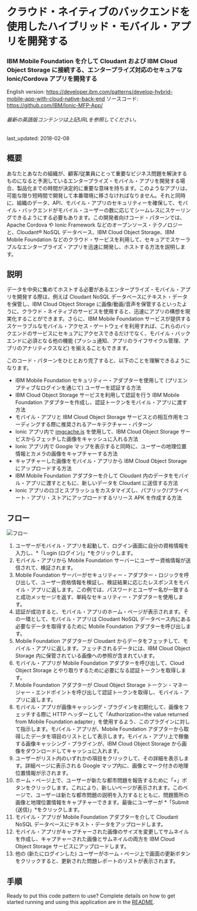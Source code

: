 # クラウド・ネイティブのバックエンドを使用したハイブリッド・モバイル・アプリを開発する

### IBM Mobile Foundation を介して Cloudant および IBM Cloud Object Storage に接続する、エンタープライズ対応のセキュアな Ionic/Cordova アプリを開発する

English version: https://developer.ibm.com/patterns/develop-hybrid-mobile-app-with-cloud-native-back-end
  ソースコード: https://github.com/IBM/Ionic-MFP-App/

###### 最新の英語版コンテンツは上記URLを参照してください。
last_updated: 2018-02-08

 
<!--
_**Note: This pattern is part of a composite pattern.** These are code patterns that can be stand-alone applications or might be a continuation of another code pattern. This composite pattern consists of:_

* [Develop a hybrid mobile app with a cloud-native back end](https://developer.ibm.com/patterns/develop-hybrid-mobile-app-with-cloud-native-back-end/) (this pattern)
* [Implementing mobile user authentication](https://developer.ibm.com/patterns/implementing-mobile-user-authentication)
* [Secure mobile offline synchronization](https://developer.ibm.com/patterns/secure-offline-synchronization-ibm-mobile-foundation)
* [Add push notifications to your hybrid mobile apps](https://developer.ibm.com/patterns/tag-based-push-notifications-for-hybrid-mobile-applications)
-->

## 概要

あなたとあなたの組織が、顧客/従業員にとって重要なビジネス問題を解決するものになると予測しているエンタープライズ・モバイル・アプリを開発する場合、製品化までの時間が決定的に重要な意味を持ちます。このようなアプリは、可能な限り短時間で開発して本番環境に移さなければなりません。それと同時に、組織のデータ、API、モバイル・アプリのセキュリティーを確保して、モバイル・バックエンドがモバイル・ユーザーの数に応じてシームレスにスケーリングできるようにする必要もあります。この開発者向けコード・パターンでは、Apache Cordova や Ionic Framework などのオープンソース・テクノロジーと、Cloudant&reg; NoSQL データベース、IBM Cloud Object Storage、IBM Mobile Foundation などのクラウド・サービスを利用して、セキュアでスケーラブルなエンタープライズ・アプリを迅速に開発し、ホストする方法を説明します。

## 説明

データを中央に集めてホストする必要があるエンタープライズ・モバイル・アプリを開発する際は、例えば Cloudant NoSQL データベースにテキスト・データを保管し、IBM Cloud Object Storage に画像/動画/音声を保管するといったように、クラウド・ネイティブのサービスを使用すると、迅速にアプリの構想を現実化することができます。さらに、IBM Mobile Foundation サービスが提供するスケーラブルなモバイル・アクセス・ゲートウェイを利用すれば、これらのバックエンドのサービスにセキュアにアクセスできるだけでなく、モバイル・バックエンドに必須となる他の機能 (プッシュ通知、アプリのライフサイクル管理、アプリのアナリティクスなど) を揃えることもできます。

このコード・パターンをひととおり完了すると、以下のことを理解できるようになります。

* IBM Mobile Foundation セキュリティー・アダプターを使用して (プリエンプティブなログインを通じて) ユーザーを認証する方法
* IBM Cloud Object Storage サービスを利用して認証を行う IBM Mobile Foundation アダプターを作成し、認証トークンをモバイル・アプリに渡す方法
* モバイル・アプリと IBM Cloud Object Storage サービスとの相互作用をコーディングする際に推奨されるアーキテクチャー・パターン
* Ionic アプリ内で [imgcache.js](https://github.com/chrisben/imgcache.js) を使用して、IBM Cloud Object Storage サービスからフェッチした画像をキャッシュに入れる方法
* Ionic アプリ内で Google マップを表示すると同時に、ユーザーの地理位置情報とカメラの画像をキャプチャーする方法
* キャプチャーした画像をモバイル・アプリから IBM Cloud Object Storage にアップロードする方法
* IBM Mobile Foundation アダプターを介して Cloudant 内のデータをモバイル・アプリに渡すとともに、新しいデータを Cloudant に送信する方法
* Ionic アプリのロゴとスプラッシュをカスタマイズし、パブリック/プライベート・アプリ・ストアにアップロードするリリース APK を作成する方法

## フロー

![フロー](../../images/ionic-mfp-flow.png)

1. ユーザーがモバイル・アプリを起動して、ログイン画面に自分の資格情報を入力し、*「Login (ログイン)」*をクリックします。
1. モバイル・アプリから Mobile Foundation サーバーにユーザー資格情報が送信されて、検証されます。
1. Mobile Foundation サーバーがセキュリティー・アダプター・ロジックを呼び出して、ユーザー資格情報を検証し、検証結果に応じたレスポンスをモバイル・アプリに返します。この例では、パスワードとユーザー名が一致すると成功メッセージを返す、単純なセキュリティー・アダプターを使用します。
1. 認証が成功すると、モバイル・アプリのホーム・ページが表示されます。その一環として、モバイル・アプリは Cloudant NoSQL データベース内にある必要なデータを取得するために Mobile Foundation アダプターを呼び出します。
1. Mobile Foundation アダプターが Cloudant からデータをフェッチして、モバイル・アプリに返します。フェッチされるデータには、IBM Cloud Object Storage 内に保管されている画像への参照が含まれています。
1. モバイル・アプリが Mobile Foundation アダプターを呼び出して、Cloud Object Storage とやり取りするために必要になる認証トークンを取得します。
1. Mobile Foundation アダプターが Cloud Object Storage トークン・マネージャー・エンドポイントを呼び出して認証トークンを取得し、モバイル・アプリに返します。
1. モバイル・アプリが画像キャッシング・プラグインを初期化して、画像をフェッチする際に HTTP ヘッダーとして「Authorization=the value returned from Mobile Foundation adapter」を使用するよう、このプラグインに対して指示します。モバイル・アプリが、Mobile Foundation アダプターから取得したデータを項目のリストとして表示します。モバイル・アプリ上で稼働する画像キャッシング・プラグインが、IBM Cloud Object Storage から画像をダウンロードしてキャッシュに入れます。
1. ユーザーがリスト内のいずれかの項目をクリックして、その詳細を表示します。詳細ページに表示される Google マップ内に、画像とマーク付きの地理位置情報が示されます。
1. ホーム・ページ上で、ユーザーが新たな都市問題を報告するために「*+*」ボタンをクリックします。これにより、新しいページが表示されます。このページで、ユーザーは新たな都市問題の説明を入力するとともに、問題箇所の画像と地理位置情報をキャプチャーできます。最後にユーザーが *「Submit (送信)」*をクリックします。
1. モバイル・アプリが Mobile Foundation アダプターを介して Cloudant NoSQL データベースにテキスト・データをアップロードします。
1. モバイル・アプリがキャプチャーされた画像のサイズを変更してサムネイルを作成し、キャプチャーされた画像とサムネイルの両方を IBM Cloud Object Storage サービスにアップロードします。
1. 他の (新たにログインした) ユーザーがホーム・ページ上で画面の更新ボタンをクリックすると、更新された問題レポートのリストが表示されます。

## 手順

Ready to put this code pattern to use? Complete details on how to get started running and using this application are in the [README](https://github.com/IBM/Ionic-MFP-App/blob/master/README.md).
